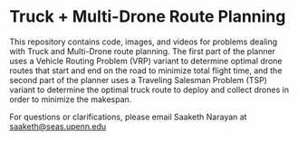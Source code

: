 # Truck + Multi-Drone Route Planning
This repository contains code, images, and videos for problems dealing with Truck and Multi-Drone route planning. The first part of the planner uses a Vehicle Routing Problem (VRP) variant to determine optimal drone routes that start and end on the road to minimize total flight time, and the second part of the planner uses a Traveling Salesman Problem (TSP) variant to determine the optimal truck route to deploy and collect drones in order to minimize the makespan.

For questions or clarifications, please email Saaketh Narayan at saaketh@seas.upenn.edu
